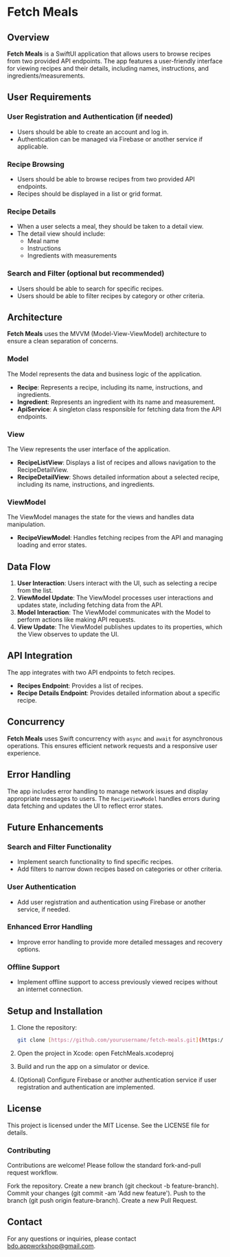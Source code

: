 # Fetch Meals

## Overview

**Fetch Meals** is a SwiftUI application that allows users to browse recipes from two provided API endpoints. The app features a user-friendly interface for viewing recipes and their details, including names, instructions, and ingredients/measurements.

## User Requirements

### User Registration and Authentication (if needed)
- Users should be able to create an account and log in.
- Authentication can be managed via Firebase or another service if applicable.

### Recipe Browsing
- Users should be able to browse recipes from two provided API endpoints.
- Recipes should be displayed in a list or grid format.

### Recipe Details
- When a user selects a meal, they should be taken to a detail view.
- The detail view should include:
  - Meal name
  - Instructions
  - Ingredients with measurements

### Search and Filter (optional but recommended)
- Users should be able to search for specific recipes.
- Users should be able to filter recipes by category or other criteria.

## Architecture

**Fetch Meals** uses the MVVM (Model-View-ViewModel) architecture to ensure a clean separation of concerns.

### Model
The Model represents the data and business logic of the application.

- **Recipe**: Represents a recipe, including its name, instructions, and ingredients.
- **Ingredient**: Represents an ingredient with its name and measurement.
- **ApiService**: A singleton class responsible for fetching data from the API endpoints.

### View
The View represents the user interface of the application.

- **RecipeListView**: Displays a list of recipes and allows navigation to the RecipeDetailView.
- **RecipeDetailView**: Shows detailed information about a selected recipe, including its name, instructions, and ingredients.

### ViewModel
The ViewModel manages the state for the views and handles data manipulation.

- **RecipeViewModel**: Handles fetching recipes from the API and managing loading and error states.

## Data Flow

1. **User Interaction**: Users interact with the UI, such as selecting a recipe from the list.
2. **ViewModel Update**: The ViewModel processes user interactions and updates state, including fetching data from the API.
3. **Model Interaction**: The ViewModel communicates with the Model to perform actions like making API requests.
4. **View Update**: The ViewModel publishes updates to its properties, which the View observes to update the UI.

## API Integration

The app integrates with two API endpoints to fetch recipes.

- **Recipes Endpoint**: Provides a list of recipes.
- **Recipe Details Endpoint**: Provides detailed information about a specific recipe.

## Concurrency

**Fetch Meals** uses Swift concurrency with `async` and `await` for asynchronous operations. This ensures efficient network requests and a responsive user experience.

## Error Handling

The app includes error handling to manage network issues and display appropriate messages to users. The `RecipeViewModel` handles errors during data fetching and updates the UI to reflect error states.

## Future Enhancements

### Search and Filter Functionality
- Implement search functionality to find specific recipes.
- Add filters to narrow down recipes based on categories or other criteria.

### User Authentication
- Add user registration and authentication using Firebase or another service, if needed.

### Enhanced Error Handling
- Improve error handling to provide more detailed messages and recovery options.

### Offline Support
- Implement offline support to access previously viewed recipes without an internet connection.

## Setup and Installation

1. Clone the repository:
   ```bash
   git clone [https://github.com/yourusername/fetch-meals.git](https://github.com/BDoGG12/Fetch-Meals.git)

2. Open the project in Xcode:
   open FetchMeals.xcodeproj

3. Build and run the app on a simulator or device.

4. (Optional) Configure Firebase or another authentication service if user registration and authentication are implemented.

## License
This project is licensed under the MIT License. See the LICENSE file for details.

### Contributing
Contributions are welcome! Please follow the standard fork-and-pull request workflow.

Fork the repository.
Create a new branch (git checkout -b feature-branch).
Commit your changes (git commit -am 'Add new feature').
Push to the branch (git push origin feature-branch).
Create a new Pull Request.

## Contact
For any questions or inquiries, please contact bdo.appworkshop@gmail.com.

